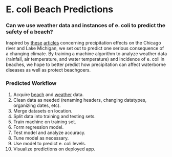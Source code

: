 # E. coli Beach Predictions

### Can we use weather data and instances of e. coli to predict the safety of a beach?

Inspired by [these](https://www.chicagoriver.org/issues/policy/climate-change) [articles](https://www.nytimes.com/interactive/2021/07/07/climate/chicago-river-lake-michigan.html) concerning precipitation effects on the Chicago river and Lake Michigan, we set out to predict one serious consequence of a changing climate. By training a machine algorithm to analyze weather data (rainfall, air temperature, and water temperature) and incidence of e. coli in beaches, we hope to better predict how precipitation can affect waterborne diseases as well as protect beachgoers.

### Predicted Workflow

1. Acquire [beach](https://data.cityofchicago.org/Parks-Recreation/Beach-Lab-Data/2ivx-z93u) and [weather](https://www.ncdc.noaa.gov/cdo-web/) data.
2. Clean data as needed (renaming headers, changing datatypes, organizing dates, etc).
3. Merge datasets on location.
4. Split data into training and testing sets.
5. Train machine on training set.
6. Form regression model.
7. Test model and analyze accuracy.
8. Tune model as necessary.
9. Use model to predict e. coli levels.
10. Visualize predictions on deployed app.
